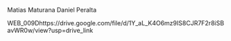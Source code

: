 Matias Maturana Daniel Peralta 

WEB_009Dhttps://drive.google.com/file/d/1Y_aL_K4O6mz9IS8CJR7F2r8iSBavWR0w/view?usp=drive_link

